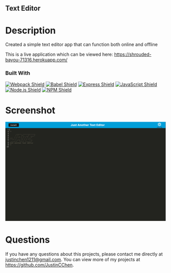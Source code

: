 ## Text Editor

# Description

Created a simple text editor app that can function both online and offline

This is a live application which can be viewed here: https://shrouded-bayou-71316.herokuapp.com/

### Built With

 [![Webpack Shield](https://img.shields.io/badge/WebPack-8DD6F9?&style=for-the-badge&logo=webpack&logoColor=333333)](https://webpack.js.org/) [![Babel Shield](https://img.shields.io/badge/Babel-F9DC3E?&style=for-the-badge&logo=babel&logoColor=333333)](https://babeljs.io/) [![Express Shield](https://img.shields.io/badge/Express-000000?&style=for-the-badge&logo=express&logoColor=white)](http://expressjs.com/) [![JavaScript Shield](https://img.shields.io/badge/JavaScript-F7DF1E?&style=for-the-badge&logo=javascript&logoColor=272727)](https://developer.mozilla.org/en-US/docs/Web/JavaScript) [![Node.js Shield](https://img.shields.io/badge/Node.js-339933?&style=for-the-badge&logo=node.js&logoColor=white)](https://nodejs.org/en/) [![NPM Shield](https://img.shields.io/badge/NPM-333333?&style=for-the-badge&logo=npm&logoColor=white)](https://www.npmjs.com/)

# Screenshot
![me](https://github.com/JustinCChen/Text-Editor-PWA/blob/main/Assets/Screen%20Shot%202023-01-20%20at%2010.19.52%20PM.png)



# Questions
If you have any questions about this projects, please contact me directly at justinchen1211@gmail.com. You can view more of my projects at https://github.com/JustinCChen.